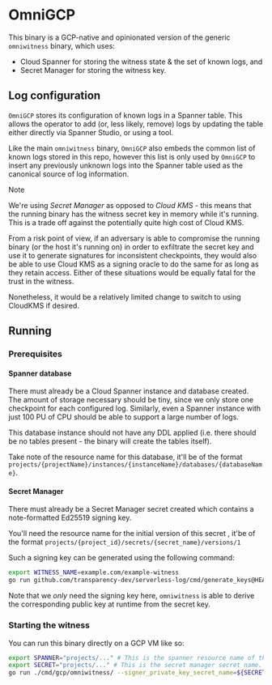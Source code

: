 # OmniGCP

This binary is a GCP-native and opinionated version of the generic `omniwitness` binary, which uses:
- Cloud Spanner for storing the witness state & the set of known logs, and
- Secret Manager for storing the witness key.

## Log configuration

`OmniGCP` stores its configuration of known logs in a Spanner table. This allows the operator to add (or,
less likely, remove) logs by updating the table either directly via Spanner Studio, or using a tool.

Like the main `omniwitness` binary, `OmniGCP` also embeds the common list of known logs stored in this repo,
however this list is only used by `OmniGCP` to insert any previously unknown logs into the Spanner table
used as the canonical source of log information.

> [!NOTE]
> We're using *Secret Manager* as opposed to *Cloud KMS* - this means that the running binary has the witness
> secret key in memory while it's running. This is a trade off against the potentially quite high cost of
> Cloud KMS.
>
> From a risk point of view, if an adversary is able to compromise the running binary (or the host
> it's running on) in order to exfiltrate the secret key and use it to generate signatures for inconsistent
> checkpoints, they would also be able to use Cloud KMS as a signing oracle to do the same for as long as they
> retain access. 
> Either of these situations would be equally fatal for the trust in the witness.
>
> Nonetheless, it would be a relatively limited change to switch to using CloudKMS if desired.

## Running

### Prerequisites

#### Spanner database

There must already be a Cloud Spanner instance and database created. The amount of storage necessary should be tiny, since we only
store one checkpoint for each configured log. Similarly, even a Spanner instance with just 100 PU of CPU should be able to support
a large number of logs.

This database instance should not have any DDL applied (i.e. there should be no tables present - the binary will create the tables itself).

Take note of the resource name for this database, it'll be of the format `projects/{projectName}/instances/{instanceName}/databases/{databaseName}`.

#### Secret Manager

There must already be a Secret Manager secret created which contains a note-formatted Ed25519 signing key.

You'll need the resource name for the initial version of this secret , it'be of the format `projects/{project_id}/secrets/{secret_name}/versions/1`

Such a signing key can be generated using the following command:

```bash
export WITNESS_NAME=example.com/example-witness
go run github.com/transparency-dev/serverless-log/cmd/generate_keys@HEAD --key_name="${WITNESS_NAME}" --print
```

Note that we *only* need the signing key here, `omniwitness` is able to derive the corresponding public key at runtime from the secret key.

### Starting the witness

You can run this binary directly on a GCP VM like so:

```bash
export SPANNER="projects/..." # This is the spanner resource name of the existing database.
export SECRET="projects/..." # This is the secret manager secret name.
go run ./cmd/gcp/omniwitness/ --signer_private_key_secret_name=${SECRET} --spanner=${SPANNER}
```

